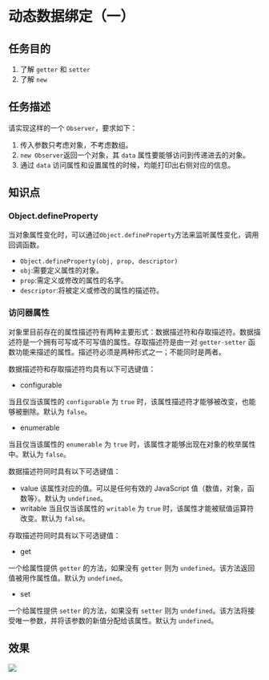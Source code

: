 # 动态数据绑定（一）
## 任务目的
1. 了解 `getter` 和 `setter`
2. 了解 `new`

## 任务描述
请实现这样的一个 `Observer`，要求如下：

1. 传入参数只考虑对象，不考虑数组。
2. `new Observer`返回一个对象，其 `data` 属性要能够访问到传递进去的对象。
3. 通过 `data` 访问属性和设置属性的时候，均能打印出右侧对应的信息。

## 知识点
### Object.defineProperty
 当对象属性变化时，可以通过`Object.defineProperty`方法来监听属性变化，调用回调函数。

- `Object.defineProperty(obj, prop, descriptor)`
- `obj`:需要定义属性的对象。
- `prop`:需定义或修改的属性的名字。
- `descriptor`:将被定义或修改的属性的描述符。
### 访问器属性
对象里目前存在的属性描述符有两种主要形式：数据描述符和存取描述符。数据描述符是一个拥有可写或不可写值的属性。存取描述符是由一对 `getter-setter` 函数功能来描述的属性。描述符必须是两种形式之一；不能同时是两者。

数据描述符和存取描述符均具有以下可选键值：

- configurable

当且仅当该属性的 `configurable` 为 `true` 时，该属性描述符才能够被改变，也能够被删除。默认为 `false`。

- enumerable

当且仅当该属性的 `enumerable` 为 `true` 时，该属性才能够出现在对象的枚举属性中。默认为 `false`。

数据描述符同时具有以下可选键值：

- value
该属性对应的值。可以是任何有效的 JavaScript 值（数值，对象，函数等）。默认为 `undefined`。
- writable
当且仅当该属性的 `writable` 为 `true` 时，该属性才能被赋值运算符改变。默认为 `false`。

存取描述符同时具有以下可选键值：

- get

一个给属性提供 `getter` 的方法，如果没有 `getter` 则为 `undefined`。该方法返回值被用作属性值。默认为 `undefined`。
- set

一个给属性提供 `setter` 的方法，如果没有 `setter` 则为 `undefined`。该方法将接受唯一参数，并将该参数的新值分配给该属性。默认为 `undefined`。
## 效果

![](http://i.imgur.com/FEwdOoI.gif)
